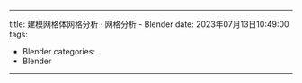 
---
title: 建模网格体网格分析 · 网格分析 - Blender
date: 2023年07月13日10:49:00
tags:
  - Blender
categories:
  - Blender
---


